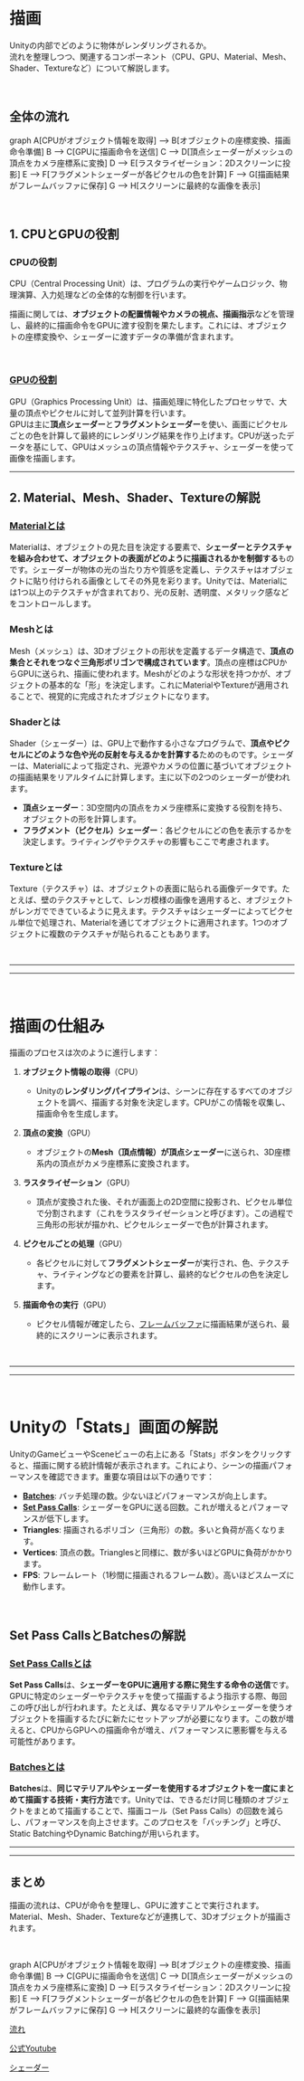 <head>
  <script type="module">
    import mermaid from 'https://cdn.jsdelivr.net/npm/mermaid@10/dist/mermaid.esm.min.mjs';
    mermaid.initialize({ startOnLoad: true });
  </script>
</head>




# 描画

Unityの内部でどのように物体がレンダリングされるか。    
流れを整理しつつ、関連するコンポーネント（CPU、GPU、Material、Mesh、Shader、Textureなど）について解説します。


<br>

## 全体の流れ

<div class="mermaid">

graph 
    A[CPUがオブジェクト情報を取得] --> B[オブジェクトの座標変換、描画命令準備]
    B --> C[GPUに描画命令を送信]
    C --> D[頂点シェーダーがメッシュの頂点をカメラ座標系に変換]
    D --> E[ラスタライゼーション：2Dスクリーンに投影]
    E --> F[フラグメントシェーダーが各ピクセルの色を計算]
    F --> G[描画結果がフレームバッファに保存]
    G --> H[スクリーンに最終的な画像を表示]

</div>

<br>

## 1. **CPUとGPUの役割**
### CPUの役割

CPU（Central Processing Unit）は、プログラムの実行やゲームロジック、物理演算、入力処理などの全体的な制御を行います。  

描画に関しては、**オブジェクトの配置情報やカメラの視点、描画指示**などを管理し、最終的に描画命令をGPUに渡す役割を果たします。これには、オブジェクトの座標変換や、シェーダーに渡すデータの準備が含まれます。

<br>

### [GPUの役割](GPU.md)

GPU（Graphics Processing Unit）は、描画処理に特化したプロセッサで、大量の頂点やピクセルに対して並列計算を行います。  
GPUは主に**頂点シェーダー**と**フラグメントシェーダー**を使い、画面にピクセルごとの色を計算して最終的にレンダリング結果を作り上げます。CPUが送ったデータを基にして、GPUはメッシュの頂点情報やテクスチャ、シェーダーを使って画像を描画します。


---

## 2. **Material、Mesh、Shader、Textureの解説**
### [Materialとは](Material.md)

Materialは、オブジェクトの見た目を決定する要素で、**シェーダーとテクスチャを組み合わせて、オブジェクトの表面がどのように描画されるかを制御する**ものです。シェーダーが物体の光の当たり方や質感を定義し、テクスチャはオブジェクトに貼り付けられる画像としてその外見を彩ります。Unityでは、Materialには1つ以上のテクスチャが含まれており、光の反射、透明度、メタリック感などをコントロールします。

### Meshとは
Mesh（メッシュ）は、3Dオブジェクトの形状を定義するデータ構造で、**頂点の集合とそれをつなぐ三角形ポリゴンで構成されています**。頂点の座標はCPUからGPUに送られ、描画に使われます。Meshがどのような形状を持つかが、オブジェクトの基本的な「形」を決定します。これにMaterialやTextureが適用されることで、視覚的に完成されたオブジェクトになります。

### Shaderとは
Shader（シェーダー）は、GPU上で動作する小さなプログラムで、**頂点やピクセルにどのような色や光の反射を与えるかを計算する**ためのものです。シェーダーは、Materialによって指定され、光源やカメラの位置に基づいてオブジェクトの描画結果をリアルタイムに計算します。主に以下の2つのシェーダーが使われます。
- **頂点シェーダー**：3D空間内の頂点をカメラ座標系に変換する役割を持ち、オブジェクトの形を計算します。
- **フラグメント（ピクセル）シェーダー**：各ピクセルにどの色を表示するかを決定します。ライティングやテクスチャの影響もここで考慮されます。

### Textureとは
Texture（テクスチャ）は、オブジェクトの表面に貼られる画像データです。たとえば、壁のテクスチャとして、レンガ模様の画像を適用すると、オブジェクトがレンガでできているように見えます。テクスチャはシェーダーによってピクセル単位で処理され、Materialを通じてオブジェクトに適用されます。1つのオブジェクトに複数のテクスチャが貼られることもあります。

<br>

---
---

<br>

# **描画の仕組み**
描画のプロセスは次のように進行します：

1. **オブジェクト情報の取得**（CPU）
   - Unityの**レンダリングパイプライン**は、シーンに存在するすべてのオブジェクトを調べ、描画する対象を決定します。CPUがこの情報を収集し、描画命令を生成します。
   
2. **頂点の変換**（GPU）
   - オブジェクトの**Mesh（頂点情報）**が**頂点シェーダー**に送られ、3D座標系内の頂点がカメラ座標系に変換されます。
   
3. **ラスタライゼーション**（GPU）
   - 頂点が変換された後、それが画面上の2D空間に投影され、ピクセル単位で分割されます（これをラスタライゼーションと呼びます）。この過程で三角形の形状が描かれ、ピクセルシェーダーで色が計算されます。

4. **ピクセルごとの処理**（GPU）
   - 各ピクセルに対して**フラグメントシェーダー**が実行され、色、テクスチャ、ライティングなどの要素を計算し、最終的なピクセルの色を決定します。

5. **描画命令の実行**（GPU）
   - ピクセル情報が確定したら、[フレームバッファ](フレームバッファ.md)に描画結果が送られ、最終的にスクリーンに表示されます。

<br>

---
---

<br>

#  **Unityの「Stats」画面の解説**
UnityのGameビューやSceneビューの右上にある「Stats」ボタンをクリックすると、描画に関する統計情報が表示されます。これにより、シーンの描画パフォーマンスを確認できます。重要な項目は以下の通りです：
- [**Batches**](Batches.md): バッチ処理の数。少ないほどパフォーマンスが向上します。
- [**Set Pass Calls**](SetPassCalls.md): シェーダーをGPUに送る回数。これが増えるとパフォーマンスが低下します。
- **Triangles**: 描画されるポリゴン（三角形）の数。多いと負荷が高くなります。
- **Vertices**: 頂点の数。Trianglesと同様に、数が多いほどGPUに負荷がかかります。
- **FPS**: フレームレート（1秒間に描画されるフレーム数）。高いほどスムーズに動作します。

<br>

## **Set Pass CallsとBatchesの解説**
### [Set Pass Callsとは](SetPassCalls.md)
**Set Pass Calls**は、**シェーダーをGPUに適用する際に発生する命令の送信**です。GPUに特定のシェーダーやテクスチャを使って描画するよう指示する際、毎回この呼び出しが行われます。たとえば、異なるマテリアルやシェーダーを使うオブジェクトを描画するたびに新たにセットアップが必要になります。この数が増えると、CPUからGPUへの描画命令が増え、パフォーマンスに悪影響を与える可能性があります。

### [Batchesとは](Batches.md)
**Batches**は、**同じマテリアルやシェーダーを使用するオブジェクトを一度にまとめて描画する技術・実行方法**です。Unityでは、できるだけ同じ種類のオブジェクトをまとめて描画することで、描画コール（Set Pass Calls）の回数を減らし、パフォーマンスを向上させます。このプロセスを「バッチング」と呼び、Static BatchingやDynamic Batchingが用いられます。


---



---

## まとめ
描画の流れは、CPUが命令を整理し、GPUに渡すことで実行されます。Material、Mesh、Shader、Textureなどが連携して、3Dオブジェクトが描画されます。

<br>


<div class="mermaid">

graph 
    A[CPUがオブジェクト情報を取得] --> B[オブジェクトの座標変換、描画命令準備]
    B --> C[GPUに描画命令を送信]
    C --> D[頂点シェーダーがメッシュの頂点をカメラ座標系に変換]
    D --> E[ラスタライゼーション：2Dスクリーンに投影]
    E --> F[フラグメントシェーダーが各ピクセルの色を計算]
    F --> G[描画結果がフレームバッファに保存]
    G --> H[スクリーンに最終的な画像を表示]

</div>


<a href="https://drive.google.com/drive/folders/1ag0gMAOHYUzGGLT-Oar-vHUnkxp9Rg6u" target="_blank">流れ</a>

<a href="https://www.youtube.com/watch?v=wUx_Y9BgC7k" target="_blank">公式Youtube</a>



[シェーダー](../5_UnityPickUpTips/3_1_Other/Shader/shader.md)

